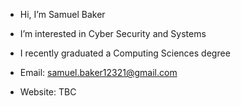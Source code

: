 - Hi, I’m Samuel Baker
- I’m interested in Cyber Security and Systems
- I recently graduated a Computing Sciences degree

- Email: samuel.baker12321@gmail.com
- Website: TBC
